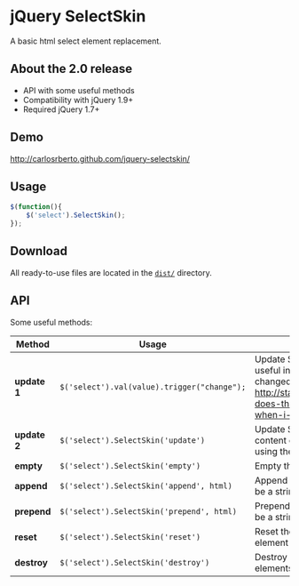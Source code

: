 # jQuery SelectSkin

A basic html select element replacement.

## About the 2.0 release

* API with some useful methods
* Compatibility with jQuery 1.9+
* Required jQuery 1.7+

## Demo

http://carlosrberto.github.com/jquery-selectskin/

## Usage
```javascript
$(function(){
	$('select').SelectSkin();
});
```

## Download

All ready-to-use files are located in the [`dist/`](dist/) directory.

## API

Some useful methods:

|    Method     |                     Usage                       |                                                         Description                                                          |
|---------------|-------------------------------------------------|------------------------------------------------------------------------------------------------------------------------------|
| **update 1**  | ```$('select').val(value).trigger("change");``` | Update SelectSkin text, forcing change event, useful in cases where the content of the select is changed programmatically. Eg: http://stackoverflow.com/questions/4672505/why-does-the-jquery-change-event-not-trigger-when-i-set-the-value-of-a-select-us |
| **update 2**  | ```$('select').SelectSkin('update')```          | Update SelectSkin text, useful in cases where the content of the select element is changed without using the SelectSkin API. |
| **empty**     | ```$('select').SelectSkin('empty')```           | Empty the select element.                                                                                                    |
| **append**    | ```$('select').SelectSkin('append', html)```    | Append new elements to select element, `html` must be a string, an option element or a jquery object.                        |
| **prepend**   | ```$('select').SelectSkin('prepend', html)```   | Prepend new elements to select element, `html` must be a string, an option element or a jquery object.                       |
| **reset**     | ```$('select').SelectSkin('reset')```           | Reset the select element, show the first option element as selected.                                                         |
| **destroy**   | ```$('select').SelectSkin('destroy')```         | Destroy all SelectSkin references, events and elements.                                                                      |

